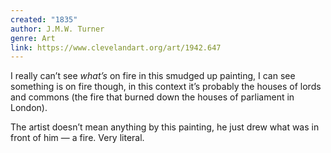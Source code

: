 ```yaml
---
created: "1835"
author: J.M.W. Turner
genre: Art
link: https://www.clevelandart.org/art/1942.647
---
```


I really can’t see *what’s* on fire in this smudged up painting, I can see something is on fire though, in this context it’s probably the houses of lords and commons (the fire that burned down the houses of parliament in London).

The artist doesn’t mean anything by this painting, he just drew what was in front of him — a fire. Very literal.
